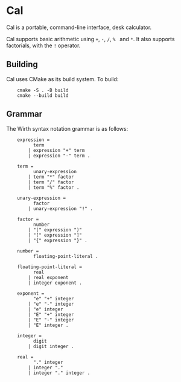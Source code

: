 # Cal
Cal is a portable, command-line interface, desk calculator.

Cal supports basic arithmetic using `+`, `-`, `/`, `% ` and `*`.  It also
supports factorials, with the `!` operator.

## Building
Cal uses CMake as its build system. To build:
```
    cmake -S . -B build
    cmake --build build
```
## Grammar
The Wirth syntax notation grammar is as follows:
```
    expression =
          term
        | expression "+" term
        | expression "-" term .

    term = 
          unary-expression
        | term "*" factor
        | term "/" factor
        | term "%" factor .

    unary-expression = 
          factor
        | unary-expression "!" .

    factor =
          number
        | "(" expression ")"
        | "[" expression "]"
        | "{" expression "}" .

    number =
          floating-point-literal .

    floating-point-literal =
          real
        | real exponent
        | integer exponent .

    exponent =
          "e" "+" integer
        | "e" "-" integer
        | "e" integer
        | "E" "+" integer
        | "E" "-" integer
        | "E" integer .
    
    integer =
          digit
        | digit integer .

    real =
          "." integer
        | integer "."
        | integer "." integer .
```
